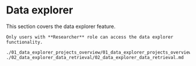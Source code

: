 # Data explorer

This section covers the data explorer feature.

```{important}
Only users with **Researcher** role can access the data explorer functionality.
```

```{toctree}
./01_data_explorer_projects_overview/01_data_explorer_projects_overview.md
./02_data_explorer_data_retrieval/02_data_explorer_data_retrieval.md
